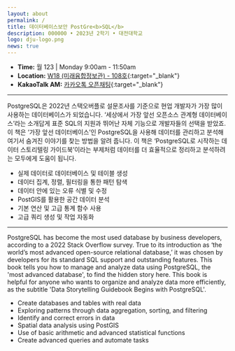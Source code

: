 ```yaml
---
layout: about
permalink: /
title: 데이터베이스보안 PostGre<b>SQL</b>
description: 000000 • 2023년 2학기 • 대전대학교
logo: dju-logo.png
news: true
---
```


- **Time:** 월 123 | Monday 9:00am - 11:50am
- **Location:** [W18 (미래융합정보관) - 108호](https://naver.me/GSHd39rS){:target="\_blank"}
- **KakaoTalk AM:** [카카오톡 오픈채팅](https://open.kakao.com/o/gpQLjODf){:target="\_blank"}

<!--
- **Discussion:** [Piazza](https://piazza.com/class/jqh4n6275r82yq){:target="\_blank"}
- **HW submission:** [Gradescope](https://www.gradescope.com/courses/36025){:target="\_blank"}
- **Online lectures:** The lectures will be live-streamed through [Panopto](https://scs.hosted.panopto.com/Panopto/Pages/Sessions/List.aspx?folderID=0f44b4d7-fb4e-49eb-b88d-a9d00125e1b3){:target="\_blank"}, recorded, and made available on [YouTube](https://www.youtube.com/playlist?list=PLoZgVqqHOumTY2CAQHL45tQp6kmDnDcqn){:target="\_blank"}.
- **Contact:** Students should ask all course-related questions on [Piazza](https://piazza.com/class/jqh4n6275r82yq){:target="\_blank"}, where you will also find announcements. For external enquiries, personal matters, or in emergencies, you can email us at *10708-instructor@cs.cmu.edu*.
-->

---

PostgreSQL은 2022년 스택오버플로 설문조사를 기준으로 현업 개발자가 가장 많이 사용하는 데이터베이스가 되었습니다. ‘세상에서 가장 앞선 오픈소스 관계형 데이터베이스’라는 소개답게 표준 SQL의 지원과 뛰어난 자체 기능으로 개발자들의 선택을 받았죠. 이 책은 ‘가장 앞선 데이터베이스’인 PostgreSQL을 사용해 데이터를 관리하고 분석해 여기서 숨겨진 이야기를 찾는 방법을 알려 줍니다. 이 책은 ‘PostgreSQL로 시작하는 데이터 스토리텔링 가이드북’이라는 부제처럼 데이터를 더 효율적으로 정리하고 분석하려는 모두에게 도움이 됩니다.

- 실제 데이터로 데이터베이스 및 테이블 생성
- 데이터 집계, 정렬, 필터링을 통한 패턴 탐색
- 데이터 안에 있는 오류 식별 및 수정
- PostGIS를 활용한 공간 데이터 분석
- 기본 연산 및 고급 통계 함수 사용
- 고급 쿼리 생성 및 작업 자동화

---

PostgreSQL has become the most used database by business developers, according to a 2022 Stack Overflow survey. True to its introduction as ‘the world’s most advanced open-source relational database,’ it was chosen by developers for its standard SQL support and outstanding features. This book tells you how to manage and analyze data using PostgreSQL, the 'most advanced database', to find the hidden story here. This book is helpful for anyone who wants to organize and analyze data more efficiently, as the subtitle 'Data Storytelling Guidebook Begins with PostgreSQL'.

- Create databases and tables with real data
- Exploring patterns through data aggregation, sorting, and filtering
- Identify and correct errors in data
- Spatial data analysis using PostGIS
- Use of basic arithmetic and advanced statistical functions
- Create advanced queries and automate tasks
